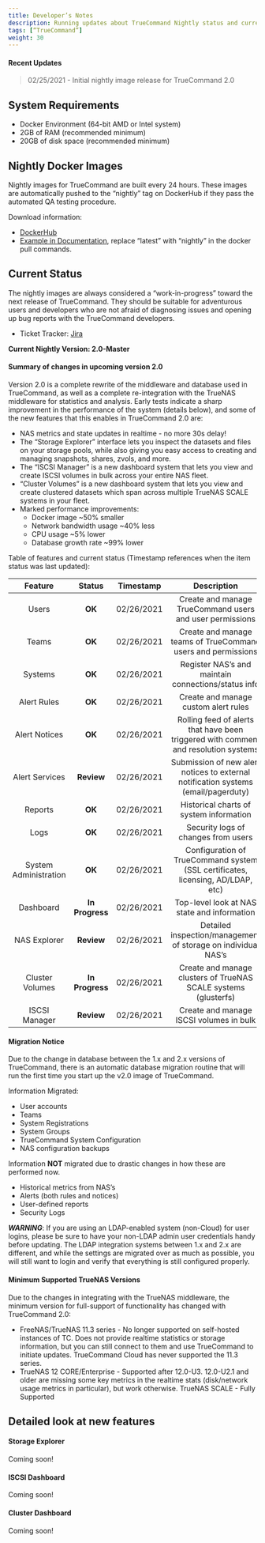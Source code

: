 ```yaml
---
title: Developer’s Notes
description: Running updates about TrueCommand Nightly status and current issues.
tags: [“TrueCommand”]
weight: 30
---
```


#### Recent Updates
> 02/25/2021 - Initial nightly image release for TrueCommand 2.0

## System Requirements

* Docker Environment (64-bit AMD or Intel system)
* 2GB of RAM (recommended minimum)
* 20GB of disk space (recommended minimum)

## Nightly Docker Images

Nightly images for TrueCommand are built every 24 hours. These images are automatically pushed to the “nightly” tag on DockerHub if they pass the automated QA testing procedure.

Download information:

* [DockerHub](https://hub.docker.com/r/ixsystems/truecommand)
* [Example in Documentation](https://www.truenas.com/docs/truecommand/InstallUpdate/install/), replace “latest” with “nightly” in the docker pull commands.

## Current Status

The nightly images are always considered a “work-in-progress” toward the next release of TrueCommand. They should be suitable for adventurous users and developers who are not afraid of diagnosing issues and opening up bug reports with the TrueCommand developers.

* Ticket Tracker: [Jira](https://jira.ixsystems.com/projects/TC)

**Current Nightly Version: 2.0-Master**

#### Summary of changes in upcoming version 2.0

Version 2.0 is a complete rewrite of the middleware and database used in TrueCommand, as well as a complete re-integration with the TrueNAS middleware for statistics and analysis. Early tests indicate a sharp improvement in the performance of the system (details below), and some of the new features that this enables in TrueCommand 2.0 are:

* NAS metrics and state updates in realtime - no more 30s delay!
* The “Storage Explorer” interface lets you inspect the datasets and files on your storage pools, while also giving you easy access to creating and managing snapshots, shares, zvols, and more.
* The “ISCSI Manager” is a new dashboard system that lets you view and create ISCSI volumes in bulk across your entire NAS fleet.
* “Cluster Volumes” is a new dashboard system that lets you view and create clustered datasets which span  across multiple TrueNAS SCALE systems in your fleet.
* Marked performance improvements:
  * Docker image ~50% smaller
  * Network bandwidth usage ~40% less
  * CPU usage ~5% lower
  * Database growth rate ~99% lower

Table of features and current status (Timestamp references when the item status was last updated):

| Feature | Status | Timestamp | Description |
|:---:|:---:|:---:|:---:|
|Users | **OK** | 02/26/2021 | Create and manage TrueCommand users and user permissions|
|Teams| **OK** | 02/26/2021 | Create and manage teams of TrueCommand users and permissions|
|Systems| **OK** | 02/26/2021 | Register NAS’s and maintain connections/status info |
|Alert Rules|**OK**|02/26/2021 | Create and manage custom alert rules |
|Alert Notices| **OK** | 02/26/2021|Rolling feed of alerts that have been triggered with comment and resolution systems|
|Alert Services| **Review** | 02/26/2021| Submission of new alert notices to external notification systems (email/pagerduty)|
|Reports|**OK**|02/26/2021| Historical charts of system information |
|Logs|**OK**|02/26/2021| Security logs of changes from users |
|System Administration|**OK**|02/26/2021| Configuration of TrueCommand system (SSL certificates, licensing, AD/LDAP, etc)|
|Dashboard|**In Progress**|02/26/2021|Top-level look at NAS state and information|
|NAS Explorer|**Review**|02/26/2021| Detailed inspection/management of storage on individual NAS’s|
|Cluster Volumes|**In Progress**|02/26/2021|Create and manage clusters of TrueNAS SCALE systems (glusterfs)|
|ISCSI Manager|**Review**|02/26/2021|Create and manage ISCSI volumes in bulk|

#### Migration Notice
Due to the change in database between the 1.x and 2.x versions of TrueCommand, there is an automatic database migration routine that will run the first time you start up the v2.0 image of TrueCommand. 

Information Migrated:

* User accounts
* Teams
* System Registrations
* System Groups
* TrueCommand System Configuration
* NAS configuration backups

Information **NOT** migrated due to drastic changes in how these are performed now.

* Historical metrics from NAS’s
* Alerts (both rules and notices)
* User-defined reports
* Security Logs

***WARNING***: 
If you are using an LDAP-enabled system (non-Cloud) for user logins, please be sure to have your non-LDAP admin user credentials handy before updating. The LDAP integration systems between 1.x and 2.x are different, and while the settings are migrated over as much as possible, you will still want to login and verify that everything is still configured properly.

#### Minimum Supported TrueNAS Versions
Due to the changes in integrating with the TrueNAS middleware, the minimum version for full-support of functionality has changed with TrueCommand 2.0:

* FreeNAS/TrueNAS 11.3 series - No longer supported on self-hosted instances of TC. Does not provide realtime statistics or storage information, but you can still connect to them and use TrueCommand to initiate updates. TrueCommand Cloud has never supported the 11.3 series.
* TrueNAS 12 CORE/Enterprise - Supported after 12.0-U3. 12.0-U2.1 and older are missing some key metrics in the realtime stats (disk/network usage metrics in particular), but work otherwise.
TrueNAS SCALE - Fully Supported

## Detailed look at new features

#### Storage Explorer
Coming soon!

#### ISCSI Dashboard
Coming soon!

#### Cluster Dashboard
Coming soon!
